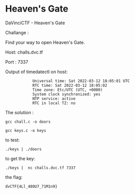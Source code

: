 # Heaven's Gate
DaVinciCTF - Heaven's Gate 


Challange : 


Find your way to open Heaven's Gate.

Host: challs.dvc.tf

Port : 7337

Output of timedatectl on host:

```           Local time: Sat 2022-03-12 18:05:01 UTC
            Universal time: Sat 2022-03-12 18:05:01 UTC
            RTC time: Sat 2022-03-12 18:05:02
            Time zone: Etc/UTC (UTC, +0000)
            System clock synchronized: yes
            NTP service: active
            RTC in local TZ: no
```
The solution :


`gcc chall.c -o doors`

`gcc keys.c -o keys`

to test:

`./keys | ./doors`


to get the key:

`./keys |  nc challs.dvc.tf 7337`

the flag: 

`dvCTF{4Ll_48OU7_71M1n9}`
